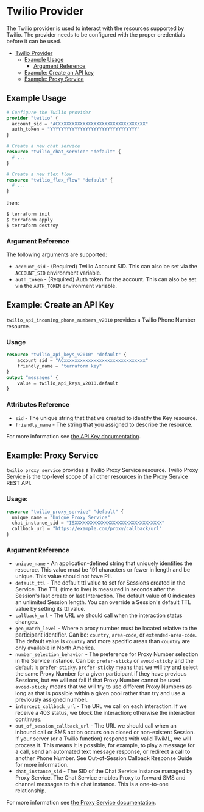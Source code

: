 # Twilio Provider

The Twilio provider is used to interact with the resources supported by Twilio.
The provider needs to be configured with the proper credentials before it can be used.

- [Twilio Provider](#twilio-provider)
  - [Example Usage](#example-usage)
    - [Argument Reference](#argument-reference)
  - [Example: Create an API key](#example-create-an-api-key)
  - [Example: Proxy Service](#example-proxy-service)

## Example Usage

```terraform
# Configure the Twilio provider
provider "twilio" {
  account_sid = "ACXXXXXXXXXXXXXXXXXXXXXXXXXXXXXXXX"
  auth_token = "YYYYYYYYYYYYYYYYYYYYYYYYYYYYYYYY"
}

# Create a new chat service
resource "twilio_chat_service" "default" {
  # ...
}

# Create a new flex flow
resource "twilio_flex_flow" "default" {
  # ...
}
```

then:

```bash
$ terraform init
$ terraform apply
$ terraform destroy
```

### Argument Reference

The following arguments are supported:

- `account_sid` - (Required) Twilio Account SID. This can also be set via the `ACCOUNT_SID` environment variable.
- `auth_token` - (Required) Auth token for the account. This can also be set via the `AUTH_TOKEN` environment variable.

## Example: Create an API Key

`twilio_api_incoming_phone_numbers_v2010` provides a Twilio Phone Number resource.

### Usage

```terraform
resource "twilio_api_keys_v2010" "default" {
    account_sid = "ACxxxxxxxxxxxxxxxxxxxxxxxxxxxxxx"
    friendly_name = "terraform key"
}
output "messages" {
    value = twilio_api_keys_v2010.default
}
```

### Attributes Reference

- `sid` - The unique string that that we created to identify the Key resource.
- `friendly_name` - The string that you assigned to describe the resource.

For more information see [the API Key documentation](https://www.twilio.com/docs/iam/keys/api-key).

## Example: Proxy Service

`twilio_proxy_service` provides a Twilio Proxy Service resource.
Twilio Proxy Service is the top-level scope of all other resources in the Proxy Service REST API.

### Usage:

```terraform
resource "twilio_proxy_service" "default" {
  unique_name = "Unique Proxy Service"
  chat_instance_sid = "ISXXXXXXXXXXXXXXXXXXXXXXXXXXXXXXXX"
  callback_url = "https://example.com/proxy/callback/url"
}
```

### Argument Reference

- `unique_name` - An application-defined string that uniquely identifies the resource. This value must be 191 characters or fewer in length and be unique. This value should not have PII.
- `default_ttl` - The default ttl value to set for Sessions created in the Service. The TTL (time to live) is measured in seconds after the Session's last create or last Interaction. The default value of 0 indicates an unlimited Session length. You can override a Session's default TTL value by setting its ttl value.
- `callback_url` - The URL we should call when the interaction status changes.
- `geo_match_level` - Where a proxy number must be located relative to the participant identifier. Can be: `country`, `area-code`, or `extended-area-code`. The default value is `country` and more specific areas than `country` are only available in North America.
- `number_selection_behavior` - The preference for Proxy Number selection in the Service instance. Can be: `prefer-sticky` or `avoid-sticky` and the default is `prefer-sticky`. `prefer-sticky` means that we will try and select the same Proxy Number for a given participant if they have previous Sessions, but we will not fail if that Proxy Number cannot be used. `avoid-sticky` means that we will try to use different Proxy Numbers as long as that is possible within a given pool rather than try and use a previously assigned number.
- `intercept_callback_url` - The URL we call on each interaction. If we receive a 403 status, we block the interaction; otherwise the interaction continues.
- `out_of_session_callback_url` - The URL we should call when an inbound call or SMS action occurs on a closed or non-existent Session. If your server (or a Twilio function) responds with valid TwiML, we will process it. This means it is possible, for example, to play a message for a call, send an automated text message response, or redirect a call to another Phone Number. See Out-of-Session Callback Response Guide for more information.
- `chat_instance_sid` - The SID of the Chat Service Instance managed by Proxy Service. The Chat Service enables Proxy to forward SMS and channel messages to this chat instance. This is a one-to-one relationship.

For more information see [the Proxy Service documentation](https://www.twilio.com/docs/proxy/api/service).
